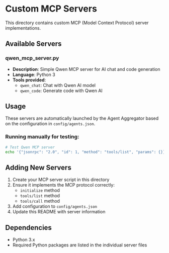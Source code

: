 # Custom MCP Servers

This directory contains custom MCP (Model Context Protocol) server implementations.

## Available Servers

### qwen_mcp_server.py
- **Description**: Simple Qwen MCP server for AI chat and code generation
- **Language**: Python 3
- **Tools provided**:
  - `qwen_chat`: Chat with Qwen AI model
  - `qwen_code`: Generate code with Qwen AI

## Usage

These servers are automatically launched by the Agent Aggregator based on the configuration in `config/agents.json`.

### Running manually for testing:

```bash
# Test Qwen MCP server
echo '{"jsonrpc": "2.0", "id": 1, "method": "tools/list", "params": {}}' | python3 src/mcp-servers/qwen_mcp_server.py
```

## Adding New Servers

1. Create your MCP server script in this directory
2. Ensure it implements the MCP protocol correctly:
   - `initialize` method
   - `tools/list` method  
   - `tools/call` method
3. Add configuration to `config/agents.json`
4. Update this README with server information

## Dependencies

- Python 3.x
- Required Python packages are listed in the individual server files